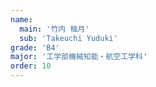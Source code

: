 ```yaml
---
name:
  main: '竹内 柚月'
  sub: 'Takeuchi Yuduki'
grade: 'B4'
major: '工学部機械知能・航空工学科'
order: 10
---
```

